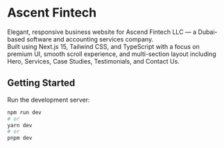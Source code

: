 # Ascent Fintech

Elegant, responsive business website for Ascend Fintech LLC — a Dubai-based software and accounting services company.  
Built using Next.js 15, Tailwind CSS, and TypeScript with a focus on premium UI, smooth scroll experience, and multi-section layout including Hero, Services, Case Studies, Testimonials, and Contact Us.

## Getting Started

Run the development server:

```bash
npm run dev
# or
yarn dev
# or
pnpm dev
